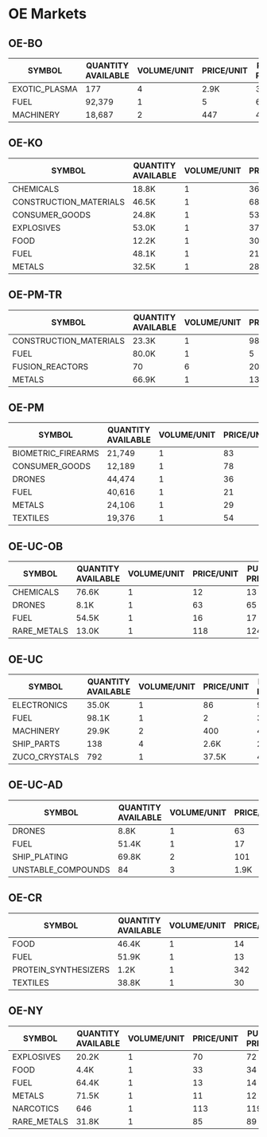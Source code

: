 # OE Markets

## OE-BO

| SYMBOL        | QUANTITY AVAILABLE | VOLUME/UNIT | PRICE/UNIT | PURCHASE PRICE/UNIT | SELL PRICE/UNIT | SPREAD |
| ------------- | ------------------ | ----------- | ---------- | ------------------- | --------------- | ------ |
| EXOTIC_PLASMA | 177                | 4           | 2.9K       | 3.1K                | 2.8K            | 129    |
| FUEL          | 92,379             | 1           | 5          | 6                   | 4               | 1      |
| MACHINERY     | 18,687             | 2           | 447        | 457                 | 437             | 10     |

## OE-KO

| SYMBOL                 | QUANTITY AVAILABLE | VOLUME/UNIT | PRICE/UNIT | PURCHASE PRICE/UNIT | SELL PRICE/UNIT | SPREAD |
| ---------------------- | ------------------ | ----------- | ---------- | ------------------- | --------------- | ------ |
| CHEMICALS              | 18.8K              | 1           | 36         | 37                  | 35              | 1      |
| CONSTRUCTION_MATERIALS | 46.5K              | 1           | 68         | 71                  | 65              | 3      |
| CONSUMER_GOODS         | 24.8K              | 1           | 53         | 58                  | 48              | 5      |
| EXPLOSIVES             | 53.0K              | 1           | 37         | 39                  | 35              | 2      |
| FOOD                   | 12.2K              | 1           | 30         | 31                  | 29              | 1      |
| FUEL                   | 48.1K              | 1           | 21         | 22                  | 20              | 1      |
| METALS                 | 32.5K              | 1           | 28         | 29                  | 27              | 1      |

## OE-PM-TR

| SYMBOL                 | QUANTITY AVAILABLE | VOLUME/UNIT | PRICE/UNIT | PURCHASE PRICE/UNIT | SELL PRICE/UNIT | SPREAD |
| ---------------------- | ------------------ | ----------- | ---------- | ------------------- | --------------- | ------ |
| CONSTRUCTION_MATERIALS | 23.3K              | 1           | 98         | 102                 | 94              | 4      |
| FUEL                   | 80.0K              | 1           | 5          | 6                   | 4               | 1      |
| FUSION_REACTORS        | 70                 | 6           | 20.4K      | 20.6                | 20.2K           | 197    |
| METALS                 | 66.9K              | 1           | 13         | 14                  | 12              | 1      |

## OE-PM

| SYMBOL             | QUANTITY AVAILABLE | VOLUME/UNIT | PRICE/UNIT | PURCHASE PRICE/UNIT | SELL PRICE/UNIT | SPREAD |
| ------------------ | ------------------ | ----------- | ---------- | ------------------- | --------------- | ------ |
| BIOMETRIC_FIREARMS | 21,749             | 1           | 83         | 94                  | 72              | 11     |
| CONSUMER_GOODS     | 12,189             | 1           | 78         | 82                  | 74              | 4      |
| DRONES             | 44,474             | 1           | 36         | 37                  | 35              | 1      |
| FUEL               | 40,616             | 1           | 21         | 22                  | 20              | 1      |
| METALS             | 24,106             | 1           | 29         | 30                  | 28              | 1      |
| TEXTILES           | 19,376             | 1           | 54         | 56                  | 52              | 2      |

## OE-UC-OB

| SYMBOL      | QUANTITY AVAILABLE | VOLUME/UNIT | PRICE/UNIT | PURCHASE PRICE/UNIT | SELL PRICE/UNIT | SPREAD |
| ----------- | ------------------ | ----------- | ---------- | ------------------- | --------------- | ------ |
| CHEMICALS   | 76.6K              | 1           | 12         | 13                  | 11              | 1      |
| DRONES      | 8.1K               | 1           | 63         | 65                  | 61              | 2      |
| FUEL        | 54.5K              | 1           | 16         | 17                  | 15              | 1      |
| RARE_METALS | 13.0K              | 1           | 118        | 124                 | 112             | 6      |

## OE-UC

| SYMBOL        | QUANTITY AVAILABLE | VOLUME/UNIT | PRICE/UNIT | PURCHASE PRICE/UNIT | SELL PRICE/UNIT | SPREAD |
| ------------- | ------------------ | ----------- | ---------- | ------------------- | --------------- | ------ |
| ELECTRONICS   | 35.0K              | 1           | 86         | 95                  | 77              | 9      |
| FUEL          | 98.1K              | 1           | 2          | 3                   | 1               | 1      |
| MACHINERY     | 29.9K              | 2           | 400        | 409                 | 391             | 9      |
| SHIP_PARTS    | 138                | 4           | 2.6K       | 2.6K                | 2.5K            | 67     |
| ZUCO_CRYSTALS | 792                | 1           | 37.5K      | 40.3K               | 34.7K           | 2766   |

## OE-UC-AD

| SYMBOL             | QUANTITY AVAILABLE | VOLUME/UNIT | PRICE/UNIT | PURCHASE PRICE/UNIT | SELL PRICE/UNIT | SPREAD |
| ------------------ | ------------------ | ----------- | ---------- | ------------------- | --------------- | ------ |
| DRONES             | 8.8K               | 1           | 63         | 64                  | 62              | 1      |
| FUEL               | 51.4K              | 1           | 17         | 18                  | 16              | 1      |
| SHIP_PLATING       | 69.8K              | 2           | 101        | 107                 | 95              | 6      |
| UNSTABLE_COMPOUNDS | 84                 | 3           | 1.9K       | 2.0K                | 1.8K            | 84     |

## OE-CR

| SYMBOL               | QUANTITY AVAILABLE | VOLUME/UNIT | PRICE/UNIT | PURCHASE PRICE/UNIT | SELL PRICE/UNIT | SPREAD |
| -------------------- | ------------------ | ----------- | ---------- | ------------------- | --------------- | ------ |
| FOOD                 | 46.4K              | 1           | 14         | 15                  | 13              | 1      |
| FUEL                 | 51.9K              | 1           | 13         | 15                  | 11              | 2      |
| PROTEIN_SYNTHESIZERS | 1.2K               | 1           | 342        | 363                 | 321             | 21     |
| TEXTILES             | 38.8K              | 1           | 30         | 32                  | 28              | 2      |

## OE-NY

| SYMBOL      | QUANTITY AVAILABLE | VOLUME/UNIT | PRICE/UNIT | PURCHASE PRICE/UNIT | SELL PRICE/UNIT | SPREAD |
| ----------- | ------------------ | ----------- | ---------- | ------------------- | --------------- | ------ |
| EXPLOSIVES  | 20.2K              | 1           | 70         | 72                  | 68              | 2      |
| FOOD        | 4.4K               | 1           | 33         | 34                  | 32              | 1      |
| FUEL        | 64.4K              | 1           | 13         | 14                  | 12              | 1      |
| METALS      | 71.5K              | 1           | 11         | 12                  | 10              | 1      |
| NARCOTICS   | 646                | 1           | 113        | 119                 | 107             | 6      |
| RARE_METALS | 31.8K              | 1           | 85         | 89                  | 81              | 4      |
